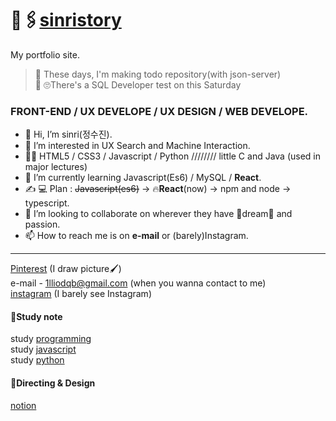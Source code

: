 # 📎🖇[sinristory](https://sinri0809.github.io/sinristory/index.html)
My portfolio site.  
> 📌 These days, I'm making todo repository(with json-server)  
> 📌 🙄There's a SQL Developer test on this Saturday 
### FRONT-END / UX DEVELOPE / UX DESIGN / WEB DEVELOPE.  
  
  
- 👋 Hi, I’m sinri(정수진).  
- 👀 I’m interested in UX Search and Machine Interaction.
- 👩‍💻 HTML5 / CSS3 / Javascript / Python //////// little C and Java (used in major lectures)
- 🌱 I’m currently learning Javascript(Es6) / MySQL / **React**.  
- ✍ 💻 Plan : ~~Javascript(es6)~~ -> 🔥**React**(now) -> npm and node -> typescript. 
- 💞️ I’m looking to collaborate on wherever they have 🌟dream🌟 and passion.
- 📫 How to reach me is on **e-mail** or (barely)Instagram.
  
--------
  
[Pinterest](https://www.pinterest.co.kr/sinriproject0809/-work/) (I draw picture🖌)   
e-mail - 1lliodqb@gmail.com (when you wanna contact to me)  
[instagram](https://www.instagram.com/sujin961111/?hl=ko![image](https://user-images.githubusercontent.com/49238705/132121076-47c4cbe8-6269-4cf4-ba5a-83d63145f880.png)) (I barely see Instagram)  
  
  
#### 📝Study note
study [programming](https://wikidocs.net/book/7109)  
study [javascript](https://wikidocs.net/book/7035)  
study [python](https://wikidocs.net/book/6294)  
#### 📝Directing & Design
[notion](https://sinri0809.notion.site/Project-394e2e065b5f4390b1945ee7f43b8290)  
<!---
sinri0809/sinri0809 is a ✨ special ✨ repository because its `README.md` (this file) appears on your GitHub profile.
You can click the Preview link to take a look at your changes.
--->
